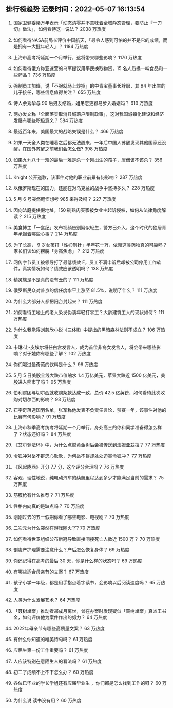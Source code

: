 
## 排行榜趋势 记录时间：2022-05-07 16:13:54
  
  1. 国家卫健委梁万年表示「动态清零并不意味着全域静态管理，要防止『一刀切』做法」，如何看待这一说法？ 2038 万热度
    
  2. 如何看待NASA前局长评价中国航天，「最令人感到可怕的并不是它的成绩，而是拥有一大批年轻人」？ 1184 万热度
    
  3. 上海市高考将延期一个月举行，这将带来哪些影响？ 1170 万热度
    
  4. 如何看待俄方称亚速营的乌军提议用平民换取物资，15 名人质换一吨食品和一些药品？ 736 万热度
    
  5. 强制员工加班，说「不服就马上炒掉」的中青宝董事长辞职，其 94 年出生的儿子接任，哪些信息值得关注？ 655 万热度
    
  6. 诗人余秀华与 90 后男友结婚，姐弟恋更容易步入婚姻吗？ 619 万热度
    
  7. 两办发文称「全面落实取消县城落户限制政策」，这对我国城镇化建设和经济发展有哪些积极意义？ 584 万热度
    
  8. 最近百年来，美国最大的战略失误是什么？ 466 万热度
    
  9. 如果一天全人类在睡着之后都无法醒来，一年后中国人苏醒发现其他国家还没醒，在国外苏醒之前我们会怎么做? 398 万热度
    
  10. 如果九九八十一难的最后一难是杀一个刚出生的孩子，唐僧该不该杀？ 356 万热度
    
  11. Knight 公开道歉，该事件对他的职业前景有何影响？ 287 万热度
    
  12. 以俄罗斯现在的国力，还能在对乌克兰的战争中坚持多久？ 228 万热度
    
  13. 5 月 6 号突然醒悟想考 985 来得及吗？ 227 万热度
    
  14. 因向法庭提供假地址，150 碗熟肉买家被女业主起诉侵权，如何从法律角度解读？ 215 万热度
    
  15. 美食博主「一食纪」发布视频告别疑似轻生，警方已介入，这个时代的独居青年承担着哪些心事？ 214 万热度
    
  16. 为了长高， 9 岁女孩打「性抑制针」半年花十万，依赖这类药物真的可靠吗？家长们该如何摆脱「身高焦虑」？ 212 万热度
    
  17. 网传字节员工被领导打了最低绩效 F，员工不满申诉后却被公司停用工作软件，真实情况如何？绩效应该透明吗？ 138 万热度
    
  18. 精灵族是不是真的没有丑的？ 111 万热度
    
  19. 俄罗斯民众对普京的信任度水平上涨至 81.5%，说明了什么？ 111 万热度
    
  20. 为什么大部分人都把阳台封起来？ 111 万热度
    
  21. 如何看待工地上的老人染发伪装年轻打零工？大龄建筑工人的现状如何？ 111 万热度
    
  22. 为什么我觉得刘慈欣小说《三体II》中提出的黑暗森林法则不成立？ 106 万热度
    
  23. 卡琳·让-皮埃尔将任白宫发言人，成为首位非裔女发言人，将会带来哪些影响？对于她你有哪些了解？ 102 万热度
    
  24. 你们喝过最奇葩的饮料是什么？ 99 万热度
    
  25. 5 月 5 日美股全线大跌市值缩水 1.4 万亿美元，苹果大跌近 1500 亿美元，美股进入熊市了吗？ 95 万热度
    
  26. 伯利财团与切尔西就收购条款达成一致，总价 42.5 亿英镑，如何看待此次收购对切尔西的影响？ 93 万热度
    
  27. 石宇奇落选国羽名单，张军称他发表不负责任言论，禁赛一年，该事件对他的比赛有何影响？ 91 万热度
    
  28. 上海市秋季高考统考将延期一个月举行，身处高三的你和同学准备得怎么样了？状态还好吗？ 84 万热度
    
  29. 《艾尔登法环》中，为什么点燃黄金树后会被传送到法姆亚兹拉？ 77 万热度
    
  30. 令狐冲对岳不群忠心耿耿，为何岳不群却处处迫害令狐冲？ 77 万热度
    
  31. 《风起陇西》开分 7.7 分，这个评分合理吗？ 76 万热度
    
  32. 客观、理性地说，纯电动汽车的续航里程达到多少才能满足当前的需求？ 75 万热度
    
  33. 筋膜枪有什么推荐？ 71 万热度
    
  34. 性格内向真的是缺点吗？ 70 万热度
    
  35. 刚刚过去的五一假期你看了哪些电影、电视剧？ 70 万热度
    
  36. 二次元为什么突然在游戏圈火了? 70 万热度
    
  37. 如何看待世卫组织公布新冠导致直接间接死亡人数近 1500 万？ 70 万热度
    
  38. 剖腹产护理需要注意什么？产后怎么恢复身体？ 69 万热度
    
  39. 你还记得在高考的最后 30 天，你是什么样的状态吗？ 69 万热度
    
  40. 有哪些适合母亲节的文案？ 67 万热度
    
  41. 孩子小学一年级，都是用手指点着字读书，会影响以后阅读速度吗？ 65 万热度
    
  42. 人类为什么发展艺术？ 64 万热度
    
  43. 「聂树斌案」推动者郑成月离世，曾在办案时发现疑似「聂树斌案」真凶王书金，如何评价他为案件作出的努力？ 64 万热度
    
  44. 2022年母亲节有哪些高质量文案？ 63 万热度
    
  45. 有什么你知道的唯美诗句吗？ 61 万热度
    
  46. 应届生第一份工作重要吗？ 61 万热度
    
  47. 人应该特别在意陌生人的看法吗？ 61 万热度
    
  48. 初二了成绩不上不下怎么办？ 60 万热度
    
  49. 各位已毕业的学长学姐还有应届毕业生 ，你们都是怎么找到工作的呀？ 60 万热度
    
  50. 为什么说 读书没有用？ 60 万热度
    